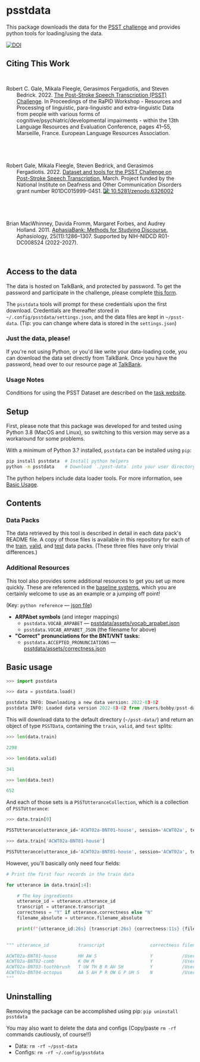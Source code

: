 # psstdata

This package downloads the data for the [PSST challenge](https://psst.study) and provides python tools for loading/using the data.

[![DOI](https://zenodo.org/badge/464440318.svg)](https://zenodo.org/badge/latestdoi/464440318)

## Citing This Work

<p style="padding: 2em; text-indent: -2em;">
Robert C. Gale, Mikala Fleegle, Gerasimos Fergadiotis, and Steven Bedrick. 2022. 
<a href="https://aclanthology.org/2022.rapid-1.6">The Post-Stroke Speech Transcription (PSST) Challenge</a>.
In Proceedings of the RaPID Workshop - Resources and ProcessIng of linguistic, para-linguistic and extra-linguistic Data 
from people with various forms of cognitive/psychiatric/developmental impairments - within the 13th Language Resources 
and Evaluation Conference, pages 41–55, Marseille, France. European Language Resources Association.
</p>

<p style="padding: 2em; text-indent: -2em;">
Robert Gale, Mikala Fleegle, Steven Bedrick, and Gerasimos Fergadiotis. 2022. 
<a href="https://zenodo.org/record/6326002#.ZF2wicHMKvA">Dataset and tools for the PSST Challenge on Post-Stroke Speech Transcription.</a>
March. Project funded by the National Institute on Deafness and Other Communication Disorders 
grant number R01DC015999-04S1.
<a href="https://zenodo.org/badge/latestdoi/464440318"><img src="https://zenodo.org/badge/464440318.svg" alt="DOI: 10.5281/zenodo.6326002"></a>
</p>

<p style="padding: 2em; text-indent: -2em;">
Brian MacWhinney, Davida Fromm, Margaret Forbes, and Audrey Holland. 2011.
<a href="https://www.ncbi.nlm.nih.gov/pmc/articles/PMC3424615/">AphasiaBank: Methods for Studying Discourse.</a> 
Aphasiology, 25(11):1286–1307.
Supported by NIH-NIDCD R01-DC008524 (2022-2027).
</p>

## Access to the data

The data is hosted on TalkBank, and protected by password. To get the password and participate in the challenge, please complete [this form](https://docs.google.com/forms/d/e/1FAIpQLScwAC3j7NQ2giyFSjrNen6NhmSbnHqdxS915ftZDBRi2SHQtQ/viewform).

The `psstdata` tools will prompt for these credentials upon the first download. Credentials are thereafter stored in `~/.config/psstdata/settings.json`, and the data files are kept in `~/psst-data`. (Tip: you can change where data is stored in the `settings.json`)

### Just the data, please!

If you're not using Python, or you'd like write your data-loading code, you can download the data set directly 
from TalkBank. Once you have the password, head over to our resource page at [TalkBank](https://media.talkbank.org/aphasia/RaPID/). 

### Usage Notes

Conditions for using the PSST Dataset are described on the [task website](https://psst.study).

## Setup

First, please note that this package was developed for and tested using Python 3.8 (MacOS and Linux), so switching to 
this version may serve as a workaround for some problems.

With a minimum of Python 3.? installed, `psstdata` can be installed using `pip`:

```bash
pip install psstdata  # Install python helpers
python -m psstdata    # Download `./psst-data` into your user directory (437MB on disk)
```

The python helpers include data loader tools. For more information, see [Basic Usage](#basic-usage).

## Contents

### Data Packs
The data retrieved by this tool is described in detail in each data pack's README file. A copy of those files is available in this repository for each of the [train](readme/train/README.md), [valid](readme/valid/README.md), and [test](readme/test/README.md) data packs. (These three files have only trivial differences.)

### Additional Resources
This tool also provides some additional resources to get you set up more quickly. These are referenced in the [baseline systems](https://github.com/PSST-Challenge/psstbaseline), which you are certainly welcome to use as an example or a jumping off point!

(Key: `python reference` — [json file]())

- **ARPAbet symbols** (and integer mappings)
  - `psstdata.VOCAB_ARPABET` — [psstdata/assets/vocab_arpabet.json](psstdata/assets/vocab_arpabet.json)  
  - `psstdata.VOCAB_ARPABET_JSON` (the filename for above)
- **"Correct" pronunciations for the BNT/VNT tasks:**
  - `psstdata.ACCEPTED_PRONUNCIATIONS` — [psstdata/assets/correctness.json](psstdata/assets/correctness.json) 

## Basic usage

```python
>>> import psstdata

>>> data = psstdata.load()

psstdata INFO: Downloading a new data version: 2022-03-02
psstdata INFO: Loaded data version 2022-03-02 from /Users/bobby/psst-data

```

This will download data to the default directory (`~/psst-data/`) and return an object of type `PSSTData`, containing the `train`, `valid`, and `test` splits:

```python
>>> len(data.train)

2298

>>> len(data.valid)

341

>>> len(data.test)

652
```

And each of those sets is a `PSSTUtteranceCollection`, which is a collection of `PSSTUtterance`:

```python
>>> data.train[0]

PSSTUtterance(utterance_id='ACWT02a-BNT01-house', session='ACWT02a', test='BNT', prompt='house', transcript='HH AW S', aq_index=74.6, correctness=True, filename='audio/bnt/ACWT02a/ACWT02a-BNT01-house.wav', duration_frames=12752)

>>> data.train['ACWT02a-BNT01-house']

PSSTUtterance(utterance_id='ACWT02a-BNT01-house', session='ACWT02a', test='BNT', prompt='house', transcript='HH AW S', aq_index=74.6, correctness=True, filename='audio/bnt/ACWT02a/ACWT02a-BNT01-house.wav', duration_frames=12752)
```

However, you'll basically only need four fields:

```python
# Print the first four records in the train data

for utterance in data.train[:4]:

    # The key ingredients
    utterance_id = utterance.utterance_id
    transcript = utterance.transcript
    correctness = "Y" if utterance.correctness else "N"
    filename_absolute = utterance.filename_absolute

    print(f"{utterance_id:26s} {transcript:26s} {correctness:11s} {filename_absolute}")

    
""" utterance_id           transcript                 correctness filename_absolute

ACWT02a-BNT01-house        HH AW S                    Y           /Users/bobby/audio/bnt/ACWT02a/ACWT02a-BNT01-house.wav
ACWT02a-BNT02-comb         K OW M                     Y           /Users/bobby/audio/bnt/ACWT02a/ACWT02a-BNT02-comb.wav
ACWT02a-BNT03-toothbrush   T UW TH B R AH SH          Y           /Users/bobby/audio/bnt/ACWT02a/ACWT02a-BNT03-toothbrush.wav
ACWT02a-BNT04-octopus      AA S AH P R OW G P UH S    N           /Users/bobby/audio/bnt/ACWT02a/ACWT02a-BNT04-octopus.wav
"""
```


## Uninstalling

Removing the package can be accomplished using pip:
`pip uninstall psstdata`

You may also want to delete the data and configs (Copy/paste `rm -rf` commands cautiously, of course!!)
- Data: `rm -rf ~/psst-data`
- Configs: `rm -rf ~/.config/psstdata`
